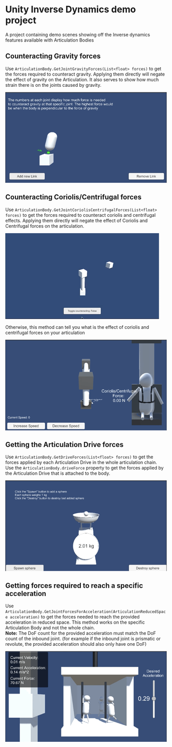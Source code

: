 # Unity Inverse Dynamics demo project

A project containing demo scenes showing off the Inverse dynamics features available with Articulation Bodies

## Counteracting Gravity forces

Use `ArticulationBody.GetJointGravityForces(List<float> forces)` to get the forces required to counteract gravity. Applying them directly will negate the effect of gravity on the Articulation. It also serves to show how much strain there is on the joints caused by gravity. 

![ID Gravity Demo](/Demo_gifs/ID_GravityForces_Demo.gif)

## Counteracting Coriolis/Centrifugal forces

Use `ArticulationBody.GetJointCoriolisCentrifugalForces(List<float> forces)` to get the forces required to counteract coriolis and centrifugal effects. Applying them directly will negate the effect of Coriolis and Centrifugal forces on the articulation. 

![ID Coriolis Applied](/Demo_gifs/ID_ApplyingCoriolisForces.gif)

Otherwise, this method can tell you what is the effect of coriolis and centrifugal forces on your articulation

![ID Coriolis Centrifugal Demo](/Demo_gifs/ID_CoriolisCentrifugal_Demo.gif)

## Getting the Articulation Drive forces

Use `ArticulationBody.GetDriveForces(List<float> forces)` to get the forces applied by each Articulation Drive in the whole articulation chain. \
Use the `ArticulationBody.driveForce` property to get the forces applied by the Articulation Drive that is attached to the body.

![ID Drive forces Demo](/Demo_gifs/ID_DriveForces_Demo.gif)

## Getting forces required to reach a specific acceleration

Use `ArticulationBody.GetJointForcesForAcceleration(ArticulationReducedSpace acceleration)` to get the forces needed to reach the provided acceleration in reduced space. This method works on the specific Articulation Body and not the whole chain. \
**Note:** The DoF count for the provided acceleration must match the DoF count of the inbound joint. (for example if the inbound joint is prismatic or revolute, the provided acceleration should also only have one DoF)

![ID Forces For acceleration](/Demo_gifs/ID_ForcesForAcceleration_Demo.gif)
